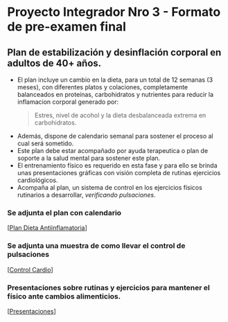
# Proyecto Integrador Nro 3 - Formato de pre-examen final

## Plan de estabilización y desinflación corporal en adultos de 40+ años.

* El plan incluye un cambio en la dieta, para un total de 12 semanas (3 meses), con diferentes platos y colaciones, completamente balanceados en proteínas, carbohidratos y nutrientes para reducir la inflamacion corporal generado por:
  > Estres, nivel de acohol y la dieta desbalanceada extrema en carbohidratos.
* Además, dispone de calendario semanal para sostener el proceso al cual será sometido.
* Este plan debe estar acompañado por ayuda terapeutica o plan de soporte a la salud mental para sostener este plan.
* El entrenamiento físico es requerido en esta fase y para ello se brinda unas presentaciones gráficas con visión completa de rutinas ejercicios cardiológicos.
* Acompaña al plan, un sistema de control en los ejercicios físicos rutinarios a desarrollar, _verificando pulsaciones_.

### Se adjunta el plan  con calendario
[[Plan Dieta Antiinflamatoria](https://docs.google.com/document/d/1-tmJllIQkdwMs9q0cxCSKqhRT2DCoJ41_7OvVqn2c9E/edit?usp=sharing)]

### Se adjunta una muestra de como llevar el control de pulsaciones
[[Control Cardio](https://docs.google.com/spreadsheets/d/1ZJMK2tbHOLgfNGg4lnxUZ6PQGOdiT3BKmexiOp_D3wo/edit?usp=sharing)]

### Presentaciones sobre rutinas y ejercicios para mantener el físico ante cambios alimenticios.
[[Presentaciones](https://app.presentations.ai/view/MMwndV)]
